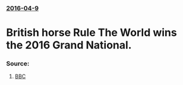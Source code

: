 ### [2016-04-9](/news/2016/04/9/index.md)

# British horse Rule The World wins the 2016 Grand National. 




### Source:

1. [BBC](http://www.bbc.com/sport/live/horse-racing/35721629#)
